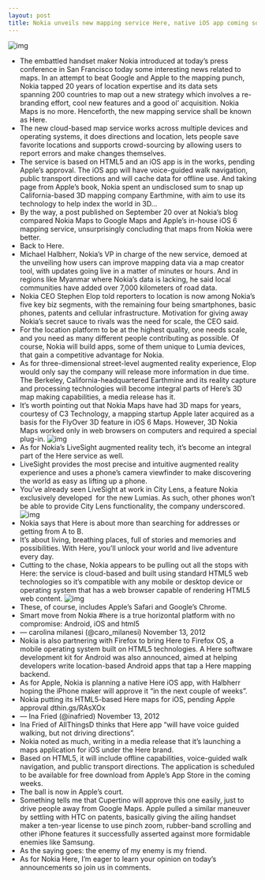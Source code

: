 ```yaml
---
layout: post
title: Nokia unveils new mapping service Here, native iOS app coming soon
---
```

![img](http://media.idownloadblog.com/wp-content/uploads/2012/11/Nokia-Here-logo.jpg)
* The embattled handset maker Nokia introduced at today’s press conference in San Francisco today some interesting news related to maps. In an attempt to beat Google and Apple to the mapping punch, Nokia tapped 20 years of location expertise and its data sets spanning 200 countries to map out a new strategy which involves a re-branding effort, cool new features and a good ol’ acquisition. Nokia Maps is no more. Henceforth, the new mapping service shall be known as Here.
* The new cloud-based map service works across multiple devices and operating systems, it does directions and location, lets people save favorite locations and supports crowd-sourcing by allowing users to report errors and make changes themselves.
* The service is based on HTML5 and an iOS app is in the works, pending Apple’s approval. The iOS app will have voice-guided walk navigation, public transport directions and will cache data for offline use. And taking page from Apple’s book, Nokia spent an undisclosed sum to snap up California-based 3D mapping company Earthmine, with aim to use its technology to help index the world in 3D…
* By the way, a post published on September 20 over at Nokia’s blog compared Nokia Maps to Google Maps and Apple’s in-house iOS 6 mapping service, unsurprisingly concluding that maps from Nokia were better.
* Back to Here.
* Michael Halbherr, Nokia’s VP in charge of the new service, demoed at the unveiling how users can improve mapping data via a map creator tool, with updates going live in a matter of minutes or hours. And in regions like Myanmar where Nokia’s data is lacking, he said local communities have added over 7,000 kilometers of road data.
* Nokia CEO Stephen Elop told reporters to location is now among Nokia’s five key biz segments, with the remaining four being smartphones, basic phones, patents and cellular infrastructure. Motivation for giving away Nokia’s secret sauce to rivals was the need for scale, the CEO said.
* For the location platform to be at the highest quality, one needs scale, and you need as many different people contributing as possible. Of course, Nokia will build apps, some of them unique to Lumia devices, that gain a competitive advantage for Nokia.
* As for three-dimensional street-level augmented reality experience, Elop would only say the company will release more information in due time. The Berkeley, California-headquartered Earthmine and its reality capture and processing technologies will become integral parts of Here’s 3D map making capabilities, a media release has it.
* It’s worth pointing out that Nokia Maps have had 3D maps for years, courtesy of C3 Technology, a mapping startup Apple later acquired as a basis for the FlyOver 3D feature in iOS 6 Maps. However, 3D Nokia Maps worked only in web browsers on computers and required a special plug-in.
![img](http://media.idownloadblog.com/wp-content/uploads/2012/11/Nokia-Here-3D-Golden-Gate.jpg)
* As for Nokia’s LiveSight augmented reality tech, it’s become an integral part of the Here service as well.
* LiveSight provides the most precise and intuitive augmented reality experience and uses a phone’s camera viewfinder to make discovering the world as easy as lifting up a phone.
* You’ve already seen LiveSight at work in City Lens, a feature Nokia exclusively developed  for the new Lumias. As such, other phones won’t be able to provide City Lens functionality, the company underscored.
![img](http://media.idownloadblog.com/wp-content/uploads/2012/11/Nokia-Here-Maps-web-browser.jpg)
* Nokia says that Here is about more than searching for addresses or getting from A to B.
* It’s about living, breathing places, full of stories and memories and possibilities. With Here, you’ll unlock your world and live adventure every day.
* Cutting to the chase, Nokia appears to be pulling out all the stops with Here: the service is cloud-based and built using standard HTML5 web technologies so it’s compatible with any mobile or desktop device or operating system that has a web browser capable of rendering HTML5 web content.
![img](http://media.idownloadblog.com/wp-content/uploads/2012/11/Nokia-Here-Places-web-browser.jpg)
* These, of course, includes Apple’s Safari and Google’s Chrome.
* Smart move from Nokia #here is a true horizontal platform with no compromise: Android, iOS and html5
* — carolina milanesi (@caro_milanesi) November 13, 2012
* Nokia is also partnering with Firefox to bring Here to Firefox OS, a mobile operating system built on HTML5 technologies. A Here software development kit for Android was also announced, aimed at helping developers write location-based Android apps that tap a Here mapping backend.
* As for Apple, Nokia is planning a native Here iOS app, with Halbherr hoping the iPhone maker will approve it “in the next couple of weeks”.
* Nokia putting its HTML5-based Here maps for iOS, pending Apple approval dthin.gs/RAsXOx
* — Ina Fried (@inafried) November 13, 2012
* Ina Fried of AllThingsD thinks that Here app “will have voice guided walking, but not driving directions”.
* Nokia noted as much, writing in a media release that it’s launching a maps application for iOS under the Here brand.
* Based on HTML5, it will include offline capabilities, voice-guided walk navigation, and public transport directions. The application is scheduled to be available for free download from Apple’s App Store in the coming weeks.
* The ball is now in Apple’s court.
* Something tells me that Cupertino will approve this one easily, just to drive people away from Google Maps. Apple pulled a similar maneuver by settling with HTC on patents, basically giving the ailing handset maker a ten-year license to use pinch zoom, rubber-band scrolling and other iPhone features it successfully asserted against more formidable enemies like Samsung.
* As the saying goes: the enemy of my enemy is my friend.
* As for Nokia Here, I’m eager to learn your opinion on today’s announcements so join us in comments.

